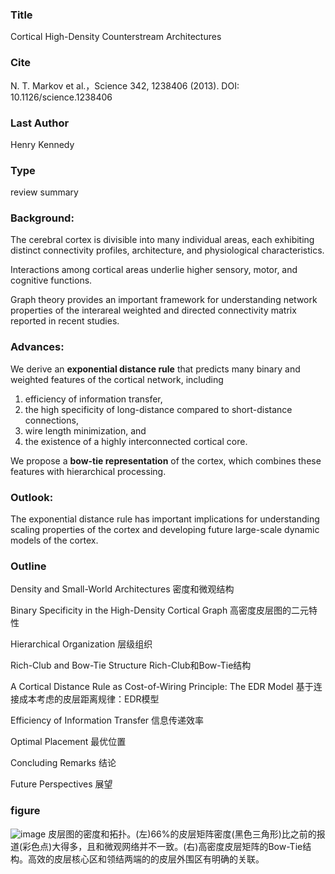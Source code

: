 ### Title
Cortical High-Density Counterstream Architectures
### Cite
N. T. Markov et al.，Science 342, 1238406 (2013). DOI: 10.1126/science.1238406
### Last Author
Henry Kennedy
### Type
review summary
### Background: 
The cerebral cortex is divisible into many individual areas, each exhibiting distinct connectivity profiles, architecture, and physiological characteristics. 

Interactions among cortical areas underlie higher sensory, motor, and cognitive functions. 

Graph theory provides an important framework for understanding network properties of the interareal weighted and directed connectivity matrix reported in recent studies.
### Advances: 
We derive an **exponential distance rule** that predicts many binary and weighted features of the cortical network, including 
1. efficiency of information transfer, 
2. the high specificity of long-distance compared to short-distance connections, 
3. wire length minimization, and 
4. the existence of a highly interconnected cortical core. 

We propose a **bow-tie representation** of the cortex, which combines these features with hierarchical processing.
### Outlook: 
The exponential distance rule has important implications for understanding scaling properties of the cortex and developing future large-scale dynamic models of the cortex.
### Outline
Density and Small-World Architectures 密度和微观结构

Binary Specificity in the High-Density Cortical Graph 高密度皮层图的二元特性

Hierarchical Organization 层级组织

Rich-Club and Bow-Tie Structure Rich-Club和Bow-Tie结构

A Cortical Distance Rule as Cost-of-Wiring Principle: The EDR Model 基于连接成本考虑的皮层距离规律：EDR模型

Efficiency of Information Transfer 信息传递效率

Optimal Placement 最优位置

Concluding Remarks 结论

Future Perspectives 展望
### figure
![image](https://user-images.githubusercontent.com/1751499/139733384-d4095e8c-5650-4d4f-9d27-1f0fa24d91db.png)
皮层图的密度和拓扑。(左)66%的皮层矩阵密度(黑色三角形)比之前的报道(彩色点)大得多，且和微观网络并不一致。(右)高密度皮层矩阵的Bow-Tie结构。高效的皮层核心区和领结两端的的皮层外围区有明确的关联。

